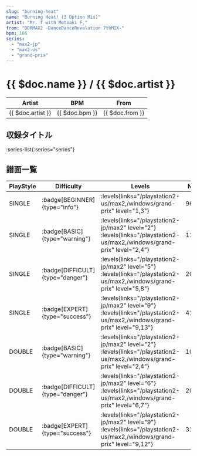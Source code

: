 ```yaml
---
slug: "burning-heat"
name: "Burning Heat! (3 Option Mix)"
artist: "Mr. T with Motoaki F."
from: "DDRMAX2 -DanceDanceRevolution 7thMIX-"
bpm: 166
series:
  - "max2-jp"
  - "max2-us"
  - "grand-prix"
---
```


# {{ $doc.name }} / {{ $doc.artist }}

|Artist|BPM|From|
|------|---|----|
|{{ $doc.artist }}|{{ $doc.bpm }}|{{ $doc.from }}|

## 収録タイトル

:series-list{:series="series"}

## 譜面一覧

|PlayStyle|Difficulty|Levels|Notes|Movie|
|---------|----------|------|-----|-----|
|SINGLE| :badge[BEGINNER]{type="info"}| :levels{links="/playstation2-us/max2,/windows/grand-prix" level="1,3"}|96/0||
|SINGLE| :badge[BASIC]{type="warning"}|<div class="field is-grouped is-grouped-multiline"> :levels{links="/playstation2-jp/max2" level="2"} :levels{links="/playstation2-us/max2,/windows/grand-prix" level="2,4"}</div>|116/12||
|SINGLE| :badge[DIFFICULT]{type="danger"}|<div class="field is-grouped is-grouped-multiline"> :levels{links="/playstation2-jp/max2" level="5"} :levels{links="/playstation2-us/max2,/windows/grand-prix" level="5,8"}</div>|200/29||
|SINGLE| :badge[EXPERT]{type="success"}|<div class="field is-grouped is-grouped-multiline"> :levels{links="/playstation2-jp/max2" level="9"} :levels{links="/playstation2-us/max2,/windows/grand-prix" level="9,13"}</div>|413/5||
|DOUBLE| :badge[BASIC]{type="warning"}|<div class="field is-grouped is-grouped-multiline"> :levels{links="/playstation2-jp/max2" level="2"} :levels{links="/playstation2-us/max2,/windows/grand-prix" level="2,4"}</div>|109/23||
|DOUBLE| :badge[DIFFICULT]{type="danger"}|<div class="field is-grouped is-grouped-multiline"> :levels{links="/playstation2-jp/max2" level="6"} :levels{links="/playstation2-us/max2,/windows/grand-prix" level="6,7"}</div>|200/22||
|DOUBLE| :badge[EXPERT]{type="success"}|<div class="field is-grouped is-grouped-multiline"> :levels{links="/playstation2-jp/max2" level="9"} :levels{links="/playstation2-us/max2,/windows/grand-prix" level="9,12"}</div>|314/1||
